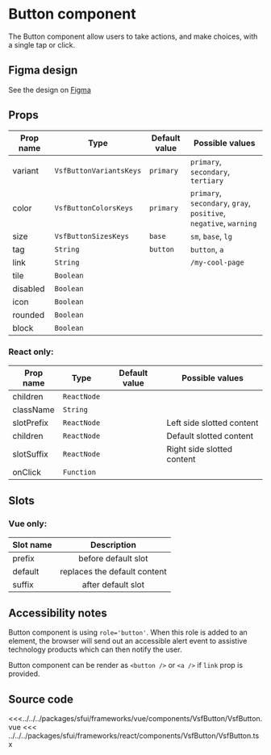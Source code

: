 # Button component

The Button component allow users to take actions, and make choices, with a single tap or click.

<PlaygroundWrapper component="VsfButton"/>

## Figma design

See the design on [Figma](https://www.figma.com/file/CWOkbpne0tDpSenT4ZEUTQ/%F0%9F%9B%A0-SFUI-2.0-%7C-Development?node-id=11375%3A16132)

## Props

| Prop name | Type                    | Default value | Possible values                                                   |
| --------- | ----------------------- | ------------- | ----------------------------------------------------------------- |
| variant   | `VsfButtonVariantsKeys` | `primary`     | `primary`, `secondary`, `tertiary`                                |
| color     | `VsfButtonColorsKeys`   | `primary`     | `primary`, `secondary`, `gray`, `positive`, `negative`, `warning` |
| size      | `VsfButtonSizesKeys`    | `base`        | `sm`, `base`, `lg`                                                |
| tag       | `String`                | `button`      | `button`, `a`                                                     |
| link      | `String`                |               | `/my-cool-page`                                                   |
| tile      | `Boolean`               |               |                                                                   |
| disabled  | `Boolean`               |               |                                                                   |
| icon      | `Boolean`               |               |                                                                   |
| rounded   | `Boolean`               |               |                                                                   |
| block     | `Boolean`               |               |                                                                   |

### React only:

| Prop name  | Type        | Default value | Possible values            |
| ---------- | ----------- | ------------- | -------------------------- |
| children   | `ReactNode` |               |                            |
| className  | `String`    |               |                            |
| slotPrefix | `ReactNode` |               | Left side slotted content  |
| children   | `ReactNode` |               | Default slotted content    |
| slotSuffix | `ReactNode` |               | Right side slotted content |
| onClick    | `Function`  |               |                            |

## Slots

### Vue only:

| Slot name |         Description          |
| --------- | :--------------------------: |
| prefix    |     before default slot      |
| default   | replaces the default content |
| suffix    |      after default slot      |

## Accessibility notes

Button component is using `role='button'`. When this role is added to an element, the browser will send out an accessible alert event to assistive technology products which can then notify the user.

Button component can be render as `<button />` or `<a />` if `link` prop is provided.

## Source code

<<<../../../packages/sfui/frameworks/vue/components/VsfButton/VsfButton.vue
<<< ../../../packages/sfui/frameworks/react/components/VsfButton/VsfButton.tsx
